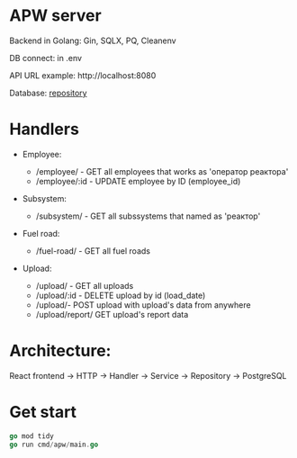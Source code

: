# APW server

Backend in Golang: Gin, SQLX, PQ, Cleanenv

DB connect: in .env

API URL example: http://localhost:8080

Database: [repository](https://github.com/DenHax/apw-db)

# Handlers

- Employee:

  - /employee/ - GET all employees that works as 'оператор реактора'
  - /employee/:id - UPDATE employee by ID (employee_id)

- Subsystem:

  - /subsystem/ - GET all subssystems that named as 'реактор'

- Fuel road:

  - /fuel-road/ - GET all fuel roads

- Upload:
  - /upload/ - GET all uploads
  - /upload/:id - DELETE upload by id (load_date)
  - /upload/- POST upload with upload's data from anywhere
  - /upload/report/ GET upload's report data

# Architecture:

React frontend -> HTTP -> Handler -> Service -> Repository -> PostgreSQL

# Get start

```go
go mod tidy
go run cmd/apw/main.go
```
